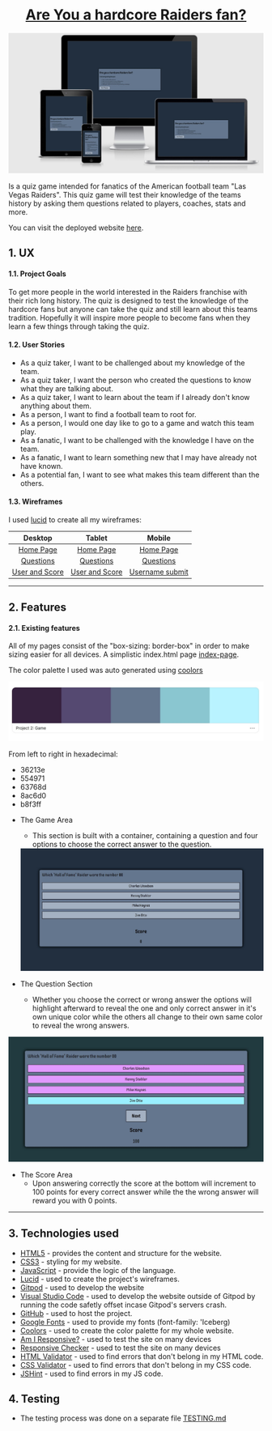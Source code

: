 <a href="https://github.com/CHAMPION316/Raiders_Fan_Quiz_Game"><h1 align="center">Are You a hardcore Raiders fan?</h1></a>

<img src="readme-files/ami-responsive.jpg">

Is a quiz game intended for fanatics of the American football team "Las Vegas Raiders". This quiz game will test their knowledge of the teams history by asking them questions related to players, coaches, stats and more.

You can visit the deployed website [here](https://champion316.github.io/Raiders_Fan_Quiz_Game/).

## 1. UX

#### 1.1. Project Goals

To get more people in the world interested in the Raiders franchise with their rich long history. The quiz is designed to test the knowledge of the hardcore fans but anyone can take the quiz and still learn about this teams tradition. Hopefully it will inspire more people to become fans when they learn a few things through taking the quiz.

#### 1.2. User Stories

- As a quiz taker, I want to be challenged about my knowledge of the team.
- As a quiz taker, I want the person who created the questions to know what they are talking about.
- As a quiz taker, I want to learn about the team if I already don't know anything about them.
- As a person, I want to find a football team to root for.
- As a person, I would one day like to go to a game and watch this team play.
- As a fanatic, I want to be challenged with the knowledge I have on the team.
- As a fanatic, I want to learn something new that I may have already not have known.
- As a potential fan, I want to see what makes this team different than the others.

#### 1.3. Wireframes
I used [lucid](https://lucid.app/users/login#/login) to create all my wireframes:

|    Desktop   |    Tablet    |    Mobile    |
|    :----:    |     :----:   |    :----:    |
|[Home Page](wireframes/index_page.jpg)|[Home Page](wireframes/index_page.jpg)|[Home Page](wireframes/index_page_mobile.jpg)|
|[Questions](wireframes/question_container.jpg)|[Questions](wireframes/question_container.jpg)|[Questions](wireframes/correct_wrong_mobile.jpg)|
|[User and Score](wireframes/user_score.jpg)|[User and Score](wireframes/user_score.jpg)|[Username submit](wireframes/username_submit.jpg)|

----

## 2. Features

#### 2.1. Existing features

All of my pages consist of the "box-sizing: border-box" in order to make sizing easier for all devices. A simplistic index.html page [index-page](readme-files/index-intro-page.jpg). 

The color palette I used was auto generated using [coolors](https://coolors.co/)

<img src="readme-files/color-palette.jpg">

From left to right in hexadecimal:

* 36213e
* 554971
* 63768d
* 8ac6d0
* b8f3ff

- The Game Area
    - This section is built with a container, containing a question and four options to choose the correct answer to the question. 
    <img src="readme-files/questions.jpg">

- The Question Section
    - Whether you choose the correct or wrong answer the options will highlight afterward to reveal the one and only correct answer in it's own unique color while the others all change to their own same color to reveal the wrong answers. 
<img src="readme-files/correct-incorrect.jpg">

- The Score Area
    - Upon answering correctly the score at the bottom will increment to 100 points for every correct answer while the the wrong answer will reward you with 0 points. 

---

## 3. Technologies used

- [HTML5](https://en.wikipedia.org/wiki/HTML5) - provides the content and structure for the website.
- [CSS3](https://en.wikipedia.org/wiki/Cascading_Style_Sheets) - styling for my website.
- [JavaScript](https://en.wikipedia.org/wiki/JavaScript) - provide the logic of the language.
- [Lucid](https://lucid.app/users/login#/login) - used to create the project's wireframes.
- [Gitpod](https://gitpod.io/) - used to develop the website
- [Visual Studio Code](https://code.visualstudio.com/download) - used to develop the website outside of Gitpod by running the code safetly offset incase Gitpod's servers crash. 
- [GitHub](https://github.com/) - used to host the project.
- [Google Fonts](https://fonts.google.com/) - used to provide my fonts (font-family: 'Iceberg)
- [Coolors](https://coolors.co/) - used to create the color palette for my whole website.
- [Am I Responsive?](http://ami.responsivedesign.is/) - used to test the site on many devices
- [Responsive Checker](https://www.responsivedesignchecker.com/) - used to test the site on many devices
- [HTML Validator](https://validator.w3.org/) - used to find errors that don't belong in my HTML code.
- [CSS Validator](https://jigsaw.w3.org/css-validator/) - used to find errors that don't belong in my CSS code.
- [JSHint](https://jshint.com/) - used to find errors in my JS code.

## 4. Testing

- The testing process was done on a separate file [TESTING.md](TESTING.md)